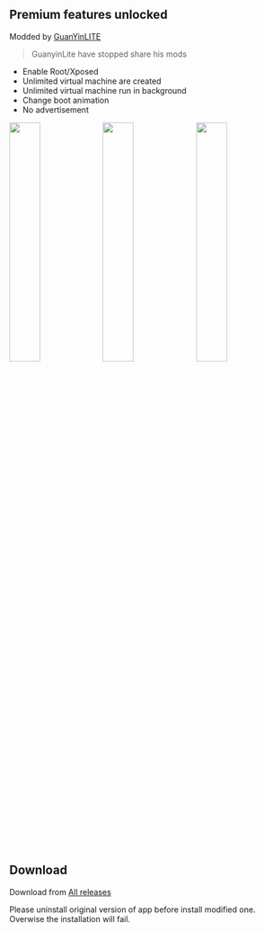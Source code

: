 
## Premium features unlocked
Modded by [GuanYinLITE](https://youtube.com/c/GuanYinLITE)

> GuanyinLite have stopped share his mods 

<ul><li>Enable Root/Xposed</li><li>Unlimited virtual machine are created</li><li>Unlimited virtual machine run in background</li><li>Change boot animation</li><li>No advertisement</li></ul>

<img src="https://i.postimg.cc/jjmtW39r/IMG-20210524-192417.jpg" width="33%"/><img src="https://i.postimg.cc/mL1bxRzZ/IMG-20210524-192341.jpg" width="33%"/><img src="https://i.postimg.cc/09Z5DV1v/IMG-20210524-192401.jpg" width="33%"/>

## Download

Download from [All releases](https://github.com/HuskyDG/VMOSPro_MOD/releases)

Please uninstall original version of app before install modified one.
Overwise the installation will fail.
